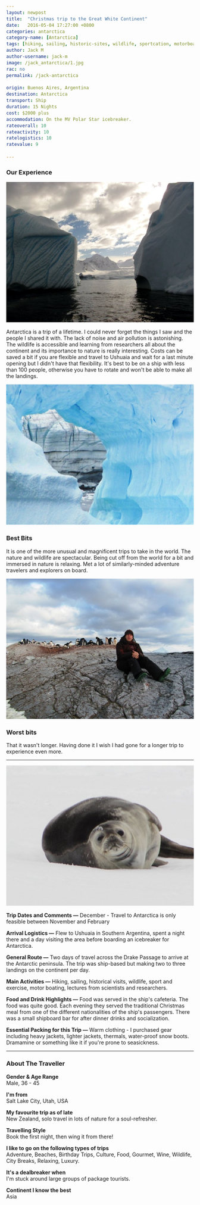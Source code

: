 ```yaml
---
layout: newpost
title:  "Christmas trip to the Great White Continent"
date:   2016-05-04 17:27:00 +0800
categories: antarctica
category-name: [Antarctica]
tags: [hiking, sailing, historic-sites, wildlife, sportcation, motorboating, lectures]
author: Jack M
author-username: jack-m
image: /jack_antarctica/1.jpg
rac: no
permalink: /jack-antarctica

origin: Buenos Aires, Argentina
destination: Antarctica
transport: Ship
duration: 15 Nights
cost: $2000 plus
accommodation: On the MV Polar Star icebreaker.
rateoverall: 10
rateactivity: 10
ratelogistics: 10
ratevalue: 9

---
```


### Our Experience

![Jack in Antarctica](/img/jack_antarctica/2.jpg "Jack in Antarctica")

Antarctica is a trip of a lifetime. I could never forget the things I saw and the people I shared it with. The lack of noise and air pollution is astonishing. The wildlife is accessible and learning from researchers all about the continent and its importance to nature is really interesting. Costs can be saved a bit if you are flexible and travel to Ushuaia and wait for a last minute opening but I didn't have that flexibility. It's best to be on a ship with less than 100 people, otherwise you have to rotate and won't be able to make all the landings.

![Jack in Antarctica](/img/jack_antarctica/3.jpg "Jack in Antarctica")

### Best Bits

It is one of the more unusual and magnificent trips to take in the world. The nature and wildlife are spectacular. Being cut off from the world for a bit and immersed in nature is relaxing. Met a lot of similarly-minded adventure travelers and explorers on board.

![Jack in Antarctica](/img/jack_antarctica/4.jpg "Jack in Antarctica")

### Worst bits

That it wasn't longer. Having done it I wish I had gone for a longer trip to experience even more.

<hr />

![Jack in Antarctica](/img/jack_antarctica/5.jpg "Jack in Antarctica")

**Trip Dates and Comments &mdash;** December - Travel to Antarctica is only feasible between November and February

**Arrival Logistics &mdash;** Flew to Ushuaia in Southern Argentina, spent a night there and a day visiting the area before boarding an icebreaker for Antarctica.

**General Route &mdash;** Two days of travel across the Drake Passage to arrive at the Antarctic peninsula. The trip was ship-based but making two to three landings on the continent per day.

**Main Activities &mdash;** Hiking, sailing, historical visits, wildlife, sport and exercise, motor boating, lectures from scientists and researchers.

**Food and Drink Highlights &mdash;** Food was served in the ship's cafeteria. The food was quite good. Each evening they served the traditional Christmas meal from one of the different nationalities of the ship's passengers. There was a small shipboard bar for after dinner drinks and socialization.

**Essential Packing for this Trip &mdash;** Warm clothing - I purchased gear including heavy jackets, lighter jackets, thermals, water-proof snow boots. Dramamine or something like it if you're prone to seasickness.

<hr />

### About The Traveller

**Gender & Age Range<br />** Male, 36 - 45

**I'm from <br />** Salt Lake City, Utah, USA

**My favourite trip as of late <br />** New Zealand, solo travel in lots of nature for a soul-refresher.

**Travelling Style <br />** Book the first night, then wing it from there!

**I like to go on the following types of trips <br />** Adventure, Beaches, Birthday Trips, Culture, Food, Gourmet, Wine, Wildlife, City Breaks, Relaxing, Luxury.

**It's a dealbreaker when <br />** I'm stuck around large groups of package tourists.

**Continent I know the best <br />** Asia
